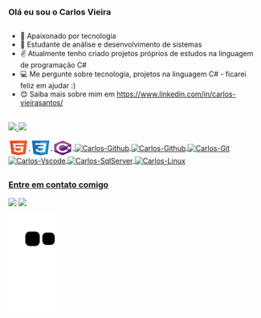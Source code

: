 ### Olá eu sou o Carlos Vieira
##
- 👋 Apaixonado por tecnologia
- 👀 Estudante de análise e desenvolvimento de sistemas
- ✌  Atualmente tenho criado projetos próprios de estudos na linguagem de programação C#
- 💻 Me pergunte sobre tecnologia, projetos na linguagem C# - ficarei feliz em ajudar :)
- 😊 Saiba mais sobre mim em https://www.linkedin.com/in/carlos-vieirasantos/

<br>
<div>
<a href="https://github.com/CVieiraSantos">
  <img height="180em" src="https://github-readme-stats.vercel.app/api?username=CVieiraSantos&show_icons=true&theme=vision-friendly-dark&include_all_commits=true&count_private=true"/>
  <img height="180em" src="https://github-readme-stats.vercel.app/api/top-langs/?username=rafaballerini&layout=compact&langs_count=7&theme=chartreuse-dark "/>
</div>


  <div style="display: inline_block"><br>
  
  <img align="center" alt="Carlos-HTML" height="30" width="40" src="https://raw.githubusercontent.com/devicons/devicon/master/icons/html5/html5-original.svg">
  <img align="center" alt="Carlos-CSS" height="30" width="40" src="https://raw.githubusercontent.com/devicons/devicon/master/icons/css3/css3-original.svg">
  <img align="center" alt="Carlos-Csharp" height="30" width="40" src="https://raw.githubusercontent.com/devicons/devicon/master/icons/csharp/csharp-original.svg">
  <img align="center" alt="Carlos-Github" height="30" width="40" src="https://cdn.jsdelivr.net/gh/devicons/devicon@v2.15.1/devicon.min.css" />
  <img align="center" alt="Carlos-Github" height="30" width="40" src="https://cdn.jsdelivr.net/gh/devicons/devicon/icons/github/github-original.svg" />
  <img align="center" alt="Carlos-Git" height="30" width="40" src="https://cdn.jsdelivr.net/gh/devicons/devicon/icons/git/git-plain-wordmark.svg" />              
  <img align="center" alt="Carlos-Vscode" height="30" width="40" src="https://cdn.jsdelivr.net/gh/devicons/devicon/icons/vscode/vscode-original.svg" />
  <img align="center" alt="Carlos-SqlServer" height="30" width="40" src="https://img.icons8.com/color/48/000000/microsoft-sql-server.png"/>
  <img align="center" alt="Carlos-Linux" height="30" width="40" src="https://cdn.jsdelivr.net/gh/devicons/devicon/icons/linux/linux-original.svg" />
          

  </div>
  
  ##
  
  ### Entre em contato comigo
  <div> 
  
  <a href = "mailto:carlos.eduvieirasantos@gmail.com"><img src="https://img.shields.io/badge/-Gmail-%23333?style=for-the-badge&logo=gmail&logoColor=white" target="_blank"></a>
  <a href="https://www.linkedin.com/in/carlos-vieirasantos/" target="_blank"><img src="https://img.shields.io/badge/-LinkedIn-%230077B5?style=for-the-badge&logo=linkedin&logoColor=white" target="_blank"></a> 
  
</div>
  
 <div> 
  
 
  ![Snake animation](https://github.com/rafaballerini/rafaballerini/blob/output/github-contribution-grid-snake.svg)
 
</div>
